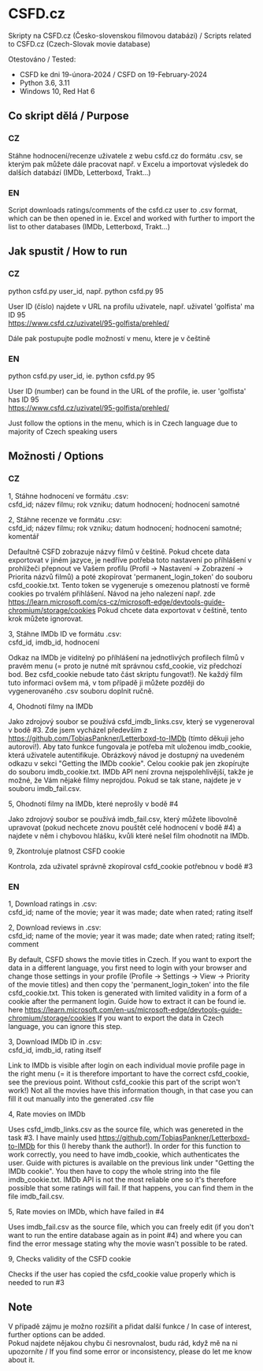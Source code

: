 # CSFD.cz
Skripty na CSFD.cz (Česko-slovenskou filmovou databázi) / Scripts related to CSFD.cz (Czech-Slovak movie database)

Otestováno / Tested:
  - CSFD ke dni 19-února-2024 / CSFD on 19-February-2024
  - Python 3.6, 3.11
  - Windows 10, Red Hat 6  

## Co skript dělá / Purpose
### CZ  
Stáhne hodnocení/recenze uživatele z webu csfd.cz do formátu .csv, se kterým pak můžete dále pracovat např. v Excelu a importovat výsledek do dalších databází (IMDb, Letterboxd, Trakt...)  


### EN 
Script downloads ratings/comments of the csfd.cz user to .csv format, which can be then opened in ie. Excel and worked with further to import the list to other databases (IMDb, Letterboxd, Trakt...)  


## Jak spustit / How to run
### CZ 
python csfd.py user_id, např. python csfd.py 95  

User ID (číslo) najdete v URL na profilu uživatele, např. uživatel 'golfista' ma ID 95  
https://www.csfd.cz/uzivatel/95-golfista/prehled/
    
Dále pak postupujte podle možností v menu, ktere je v češtině   


### EN 
python csfd.py user_id, ie. python csfd.py 95  

User ID (number) can be found in the URL of the profile, ie. user 'golfista' has ID 95    
https://www.csfd.cz/uzivatel/95-golfista/prehled/

Just follow the options in the menu, which is in Czech language due to majority of Czech speaking users 

## Možnosti / Options
### CZ  
1, Stáhne hodnocení ve formátu .csv:  
csfd_id; název filmu; rok vzniku; datum hodnocení; hodnocení samotné  

2, Stáhne recenze ve formátu .csv:  
csfd_id; název filmu; rok vzniku; datum hodnocení; hodnocení samotné; komentář  

Defaultně CSFD zobrazuje názvy filmů v češtině. Pokud chcete data exportovat v jiném jazyce, je nedříve potřeba toto nastavení po příhlášení v prohlížeči přepnout ve Vašem profilu (Profil -> Nastavení -> Zobrazení -> Priorita názvů filmů) a poté zkopírovat 'permanent_login_token' do souboru csfd_cookie.txt. Tento token se vygeneruje s omezenou platností ve formě cookies po trvalém přihlášení. Návod na jeho nalezení např. zde https://learn.microsoft.com/cs-cz/microsoft-edge/devtools-guide-chromium/storage/cookies Pokud chcete data exportovat v češtině, tento krok můžete ignorovat.

3, Stáhne IMDb ID ve formátu .csv:  
csfd_id, imdb_id, hodnocení

Odkaz na IMDb je viditelný po příhlášení na jednotlivých profilech filmů v pravém menu (= proto je nutné mít správnou csfd_cookie, viz předchozí bod. Bez csfd_cookie nebude tato část skriptu fungovat!). Ne každý film tuto informaci ovšem má, v tom případě ji můžete později do vygenerovaného .csv souboru doplnit ručně.

4, Ohodnotí filmy na IMDb  

Jako zdrojový soubor se používá csfd_imdb_links.csv, který se vygeneroval v bodě #3. Zde jsem vycházel především z https://github.com/TobiasPankner/Letterboxd-to-IMDb (tímto děkuji jeho autorovi!). Aby tato funkce fungovala je potřeba mít uloženou imdb_cookie, která uživatele autentifikuje. Obrázkový návod je dostupný na uvedeném odkazu v sekci "Getting the IMDb cookie". Celou cookie pak jen zkopírujte do souboru imdb_cookie.txt. IMDb API není zrovna nejspolehlivější, takže je možné, že Vám nějaké filmy neprojdou. Pokud se tak stane, najdete je v souboru imdb_fail.csv.

5, Ohodnotí filmy na IMDb, které neprošly v bodě #4  

Jako zdrojový soubor se používá imdb_fail.csv, který můžete libovolně upravovat (pokud nechcete znovu pouštět celé hodnocení v bodě #4) a najdete v něm i chybovou hlášku, kvůli které nešel film ohodnotit na IMDb.

9, Zkontroluje platnost CSFD cookie  

Kontrola, zda uživatel správně zkopíroval csfd_cookie potřebnou v bodě #3

### EN  
1, Download ratings in .csv:  
csfd_id; name of the movie; year it was made; date when rated; rating itself  

2, Download reviews in .csv:  
csfd_id; name of the movie; year it was made; date when rated; rating itself; comment  

By default, CSFD shows the movie titles in Czech. If you want to export the data in a different language, you first need to login with your browser and change those settings in your profile (Profile -> Settings -> View -> Priority of the movie titles) and then copy the 'permanent_login_token' into the file csfd_cookie.txt. This token is generated with limited validity in a form of a cookie after the permanent login. Guide how to extract it can be found ie. here https://learn.microsoft.com/en-us/microsoft-edge/devtools-guide-chromium/storage/cookies If you want to export the data in Czech language, you can ignore this step.

3, Download IMDb ID in .csv:  
csfd_id, imdb_id, rating itself

Link to IMDb is visible after login on each individual movie profile page in the right menu (= it is therefore important to have the correct csfd_cookie, see the previous point. Without csfd_cookie this part of the script won't work!) Not all the movies have this information though, in that case you can fill it out manually into the generated .csv file

4, Rate movies on IMDb  

Uses csfd_imdb_links.csv as the source file, which was genereted in the task #3. I have mainly used https://github.com/TobiasPankner/Letterboxd-to-IMDb for this (I hereby thank the author!). In order for this function to work correctly, you need to have imdb_cookie, which authenticates the user. Guide with pictures is available on the previous link under "Getting the IMDb cookie". You then have to copy the whole string into the file imdb_cookie.txt. IMDb API is not the most reliable one so it's therefore possible that some ratings will fail. If that happens, you can find them in the file imdb_fail.csv.

5, Rate movies on IMDb, which have failed in #4  

Uses imdb_fail.csv as the source file, which you can freely edit (if you don't want to run the entire database again as in point #4) and where you can find the error message stating why the movie wasn't possible to be rated.

9, Checks validity of the CSFD cookie  

Checks if the user has copied the csfd_cookie value properly which is needed to run #3


## Note  
V případě zájmu je možno rozšířit a přidat další funkce / In case of interest, further options can be added.  
Pokud najdete nějakou chybu či nesrovnalost, budu rád, když mě na ni upozorníte / If you find some error or inconsistency, please do let me know about it.
